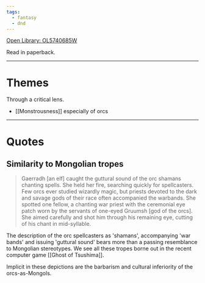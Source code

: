 ```yaml
---
tags:
  - fantasy
  - dnd
---
```

[Open Library: OL5740685W](https://openlibrary.org/works/OL5740685W/Forsaken_house)

Read in paperback.

---

# Themes

Through a critical lens.

* [[Monstrousness]] especially of orcs

---

# Quotes

## Similarity to Mongolian tropes

> Gaerradh [an elf] caught the guttural sound of the orc shamans chanting spells. She held her fire, searching quickly for spellcasters. Few orcs ever studied wizardly magic, but priests devoted to the dark and savage gods of their race often accompanied the warbands. She spotted one fellow, a chanting war priest with the ceremonial eye patch worn by the servants of one-eyed Gruumsh [god of the orcs]. She aimed carefully and shot him through his remaining eye, cutting of his chant in mid-syllable.

The description of the orc spellcasters as 'shamans', accompanying 'war bands' and issuing 'guttural sound' bears more than a passing resemblance to Mongolian stereotypes. We see all these tropes borne out in the recent computer game [[Ghost of Tsushima]].

Implicit in these depictions are the barbarism and cultural inferiority of the orcs-as-Mongols.
